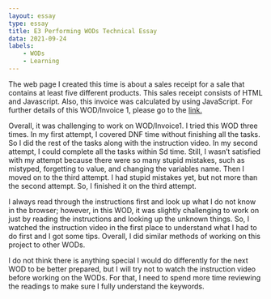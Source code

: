 ```yaml
---
layout: essay
type: essay
title: E3 Performing WODs Technical Essay
data: 2021-09-24
labels:
    - WODs
    - Learning
---
```



The web page I created this time is about a sales receipt for a sale that contains at least five different products. This sales receipt consists of HTML and Javascript.  Also, this invoice was calculated by using JavaScript.  For further details of this WOD/Invoice 1, please go to the [link.](https://dport96.github.io/ITM352/morea/060.expressions-operators/experience-invoice1.html)

Overall, it was challenging to work on WOD/Invoice1.  I tried this WOD three times.  In my first attempt, I covered DNF time without finishing all the tasks.  So I did the rest of the tasks along with the instruction video.  In my second attempt, I could complete all the tasks within Sd time. Still, I wasn’t satisfied with my attempt because there were so many stupid mistakes, such as mistyped, forgetting to value, and changing the variables name.  Then I moved on to the third attempt. I had stupid mistakes yet, but not more than the second attempt.  So, I finished it on the third attempt.   

I always read through the instructions first and look up what I do not know in the browser; however, in this WOD, it was slightly challenging to work on just by reading the instructions and looking up the unknown things.  So, I watched the instruction video in the first place to understand what I had to do first and I got some tips.  Overall, I did similar methods of working on this project to other WODs.  

I do not think there is anything special I would do differently for the next WOD to be better prepared, but I will try not to watch the instruction video before working on the WODs.  For that, I need to spend more time reviewing the readings to make sure I fully understand the keywords.  




